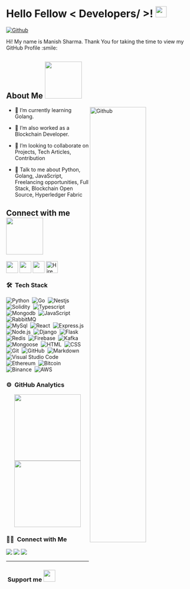 <h1> Hello Fellow < Developers/ >! <img src = "https://raw.githubusercontent.com/MartinHeinz/MartinHeinz/master/wave.gif" width = 30px> </h1>
<p align='center'>
</p>

[![Github](https://img.shields.io/github/followers/manish8561?label=Follow&style=social)](https://github.com/manish8561)

<div size='20px'> Hi! My name is Manish Sharma. Thank You for taking the time to view my GitHub Profile :smile: 
</div>

<h2> About Me <img src = "https://media0.giphy.com/media/KDDpcKigbfFpnejZs6/giphy.gif?cid=ecf05e47oy6f4zjs8g1qoiystc56cu7r9tb8a1fe76e05oty&rid=giphy.gif" width = 100px> </h2>

<img width="55%" align="right" alt="Github" src="https://raw.githubusercontent.com/onimur/.github/master/.resources/git-header.svg" />


- 🔭 I’m currently learning Golang.

- 🌱 I’m also worked as a Blockchain Developer.

- 👯 I’m looking to collaborate on Projects, Tech Articles, Contribution 

- 💬 Talk to me about Python, Golang, JavaScript, Freelancing opportunities, Full Stack, Blockchain Open Source, Hyperledger Fabric

<h2> Connect with me <img src='https://raw.githubusercontent.com/ShahriarShafin/ShahriarShafin/main/Assets/handshake.gif' width="100px"> </h2>
<a href = 'https://www.linkedin.com/in/manish-sharma-03a95566/'> <img width = '32px' align= 'center' src="https://raw.githubusercontent.com/rahulbanerjee26/githubAboutMeGenerator/main/icons/linked-in-alt.svg"/></a> 
<a href = 'https://www.facebook.com/manish198646/'> <img width = '32px' align= 'center' src="https://raw.githubusercontent.com/rahulbanerjee26/githubAboutMeGenerator/main/icons/facebook.svg"/></a> 
<a href = 'https://github.com/manish8561'> <img width = '32px' align= 'center' src="https://raw.githubusercontent.com/rahulbanerjee26/githubAboutMeGenerator/main/icons/github.svg"/></a>
<a href="https://cryptojobslist.com/@manish198646" title="Hire me on Crypto Jobs List" rel="noopener"><img src="https://cryptojobslist.com/images/logo-circle-color.svg" width="32px" align= 'center' alt="Hire me on Crypto Jobs List"/></a>
  
### 🛠 &nbsp;Tech Stack

![Python](https://img.shields.io/badge/-Python-05122A?style=flat&logo=python)&nbsp;
![Go](https://img.shields.io/badge/-Go-05122A?style=flat&logo=Go)&nbsp;
![Nestjs](https://img.shields.io/badge/-Nestjs-05122A?style=flat&logo=nestjs&logoColor=ff0000)&nbsp;
![Solidity](https://img.shields.io/badge/-Solidity-05122A?style=flat&logo=Solidity&logoColor=007ACC)&nbsp;
![Typescript](https://img.shields.io/badge/-Typescript-05122A?style=flat&logo=Typescript&logoColor=FFA518)&nbsp;
![Mongodb](https://img.shields.io/badge/-Mongodb-05122A?style=flat&logo=Mongodb&logoColor=00ff00)&nbsp;
![JavaScript](https://img.shields.io/badge/-JavaScript-05122A?style=flat&logo=javascript)&nbsp;
![RabbitMQ](https://img.shields.io/badge/-RabbitMQ-05122A?style=flat&logo=RabbitMQ&logoColor=ff0000)\
![MySql](https://img.shields.io/badge/-MySql-05122A?style=flat&logo=mysql)&nbsp;
![React](https://img.shields.io/badge/-React-05122A?style=flat&logo=react)&nbsp;
![Express.js](https://img.shields.io/badge/-Express.js-05122A?style=flat&logo=express)&nbsp;
![Node.js](https://img.shields.io/badge/-Node.js-05122A?style=flat&logo=node.js)&nbsp;
![Django](https://img.shields.io/badge/-Django-05122A?style=flat&logo=django&logoColor=092E20)&nbsp;
![Flask](https://img.shields.io/badge/-Flask-05122A?style=flat&logo=flask)&nbsp;
![Redis](https://img.shields.io/badge/-Redis-05122A?style=flat&logo=redis)&nbsp;
![Firebase](https://img.shields.io/badge/-Firebase-05122A?style=flat&logo=firebase)&nbsp;
![Kafka](https://img.shields.io/badge/-Kafka-05122A?style=flat&logo=bootstrap&logoColor=007ACC)\
![Mongoose](https://img.shields.io/badge/-Mongoose-05122A?style=flat&logo=Mongoose)&nbsp;
![HTML](https://img.shields.io/badge/-HTML-05122A?style=flat&logo=HTML5)&nbsp;
![CSS](https://img.shields.io/badge/-CSS-05122A?style=flat&logo=CSS3&logoColor=1572B6)&nbsp;
![Git](https://img.shields.io/badge/-Git-05122A?style=flat&logo=git)&nbsp;
![GitHub](https://img.shields.io/badge/-GitHub-05122A?style=flat&logo=github)&nbsp;
![Markdown](https://img.shields.io/badge/-Markdown-05122A?style=flat&logo=markdown)\
![Visual Studio Code](https://img.shields.io/badge/-Visual%20Studio%20Code-05122A?style=flat&logo=visual-studio-code&logoColor=007ACC)&nbsp;
![Ethereum](https://img.shields.io/badge/-Ethereum-05122A?style=flat&logo=Ethereum)&nbsp;
![Bitcoin](https://img.shields.io/badge/-Bitcoin-05122A?style=flat&logo=Bitcoin)&nbsp;
![Binance](https://img.shields.io/badge/-Binance-05122A?style=flat&logo=Binance)&nbsp;
![AWS](https://img.shields.io/badge/-AWS-05122A?style=flat&logo=aws)



### ⚙️ &nbsp;GitHub Analytics

<p align="center">
<a href="https://github.com/manish8561">
  <img height="180em" src="https://github-readme-stats-eight-theta.vercel.app/api?username=manish8561&show_icons=true&theme=algolia&include_all_commits=true&count_private=true"/>
  <img height="180em" src="https://github-readme-stats-eight-theta.vercel.app/api/top-langs/?username=manish8561&layout=compact&langs_count=8&theme=algolia"/>
</a>
</p>

### 🤝🏻 &nbsp;Connect with Me

<p align="center">

<a href="https://www.linkedin.com/in/manish-sharma-03a95566/"><img src="https://img.shields.io/badge/-manishsharma-0077B5?style=flat&logo=Linkedin&logoColor=white"/></a>
<a href="https://www.facebook.com/manish198646/"><img src="https://img.shields.io/badge/-@manish198646-E4405F?style=flat&logo=Instagram&logoColor=white"/></a>
<a href="https://www.facebook.com/manish198646/"><img src="https://img.shields.io/badge/-@manish-1877F2?style=flat&logo=Facebook&logoColor=white"/></a>
</p>

-----
  
  
  ### &nbsp;Support me <img src = "https://media2.giphy.com/media/QssGEmpkyEOhBCb7e1/giphy.gif?cid=ecf05e47a0n3gi1bfqntqmob8g9aid1oyj2wr3ds3mg700bl&rid=giphy.gif" width = '32px' />
